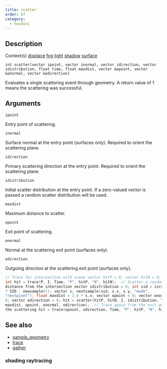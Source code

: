 ```yaml
---
title: scatter
order: 67
category:
  - houdini
---
```


## Description

Context(s) [displace](../contexts/displace.html) [
fog](../contexts/fog.html) [light](../contexts/light.html) [
shadow](../contexts/shadow.html) [surface](../contexts/surface.html)

`int scatter(vector ipoint, vector inormal, vector idirection, vector idistribution, float time, float maxdist, vector &opoint, vector &onormal, vector &odirection)`

Evaluates a single scattering event through geometry. A return value of 1
means the scattering was successful.

## Arguments

`ipoint`

Entry point of scattering.

`inormal`

Surface normal at the entry point (surfaces only). Required to orient the
scattering plane.

`idirection`

Primary scattering direction at the entry point. Required to orient the
scattering plane.

`idistribution`

Initial scatter distribution at the entry point. If a zero-valued vector is
passed a random scatter distribution will be used.

`maxdist`

Maximum distance to scatter.

`opoint`

Exit point of scattering.

`onormal`

Normal at the scattering exit point (surfaces only).

`odirection`

Outgoing direction at the scattering exit point (surfaces only).

```c
// Trace for intersection with scene vector hitP = 0; vector hitN = 0;
int hit = trace(P, I, Time, "P", hitP, "N", hitN);  // Scatter a random
distance from the intersection vector idistribution = 0; int sid = israytrace
? SID : newsampler(); vector s; nextsample(sid, s.x, s.y, "mode",
"nextpixel"); float maxdist = 2.0 * s.x; vector opoint = 0; vector onormal =
0; vector odirection = 0; hit = scatter(hitP, hitN, I, idistribution, Time,
maxdist, opoint, onormal, odirection);  // Trace again from the exit point of
the scattering hit = trace(opoint, odirection, Time, "P", hitP, "N", hitN);

```

## See also

- [sample_geometry](sample_geometry.html)
- [trace](trace.html)
- [gather](gather.html)

### shading raytracing

